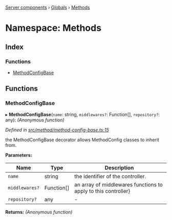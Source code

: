 [Server components](../README.md) › [Globals](../globals.md) › [Methods](methods.md)

# Namespace: Methods

## Index

### Functions

* [MethodConfigBase](methods.md#methodconfigbase)

## Functions

###  MethodConfigBase

▸ **MethodConfigBase**(`name`: string, `middlewares?`: Function[], `repository?`: any): *(Anonymous function)*

*Defined in [src/method/method-config-base.ts:15](https://github.com/nodulusteam/methodus.dev/blob/8d1d711/modules/platform/server/src/method/method-config-base.ts#L15)*

the MethodConfigBase decorator allows MethodConfig classes to inherit from.

**Parameters:**

Name | Type | Description |
------ | ------ | ------ |
`name` | string | the identifier of the controller. |
`middlewares?` | Function[] | an array of middlewares functions to apply to this controller}  |
`repository?` | any | - |

**Returns:** *(Anonymous function)*
